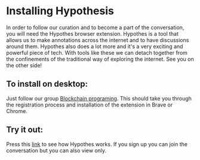 # Installing Hypothesis


In order to follow our curation and to become a part of the conversation, you will need the Hypothes browser extension.
Hypothes is a tool that allows us to make annotations across the internet and to have discussions around them.
Hypothes also does a lot more and it's a very exciting and powerful piece of tech. With tools like these we can detach together from 
the confinements of the traditional way of exploring the internet. See you on the other side!

## To install on desktop:
Just follow our group [Blockchain programing](https://hypothes.is/groups/wg6R1aKJ/blockchain-programming). This should take you through the registration process and installation of the extension in Brave or Chrome.

## Try it out:
Press this [link](https://hyp.is/olt6kql0EemlrW8fimYlEw/www.geo.tv/latest/243287-secp-issues-search-and-seizure-rules-for-property) to see how Hypothes works. If you sign up you can join the conversation but you can also view only.
